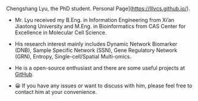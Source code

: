 Chengshang Lyu, the PhD student. Personal Page](https://lllvcs.github.io/).

+ Mr. Lyu received my B.Eng. in Information Engineering from Xi’an Jiaotong University and M.Eng. in Bioinformatics from CAS Center for Excellence in Molecular Cell Science.

+ His research interest mainly includes Dynamic Network Biomarker (DNB), Sample Specific Network (SSN), Gene Regulatory Network (GRN), Entropy, Single-cell/Spatial Multi-omics.

+ He is a open-source enthusiast and there are some useful projects at [GitHub](https://github.com/lllvcs).

+ 😀 If you have any issues or want to discuss with him, please feel free to contact him at your convenience.
